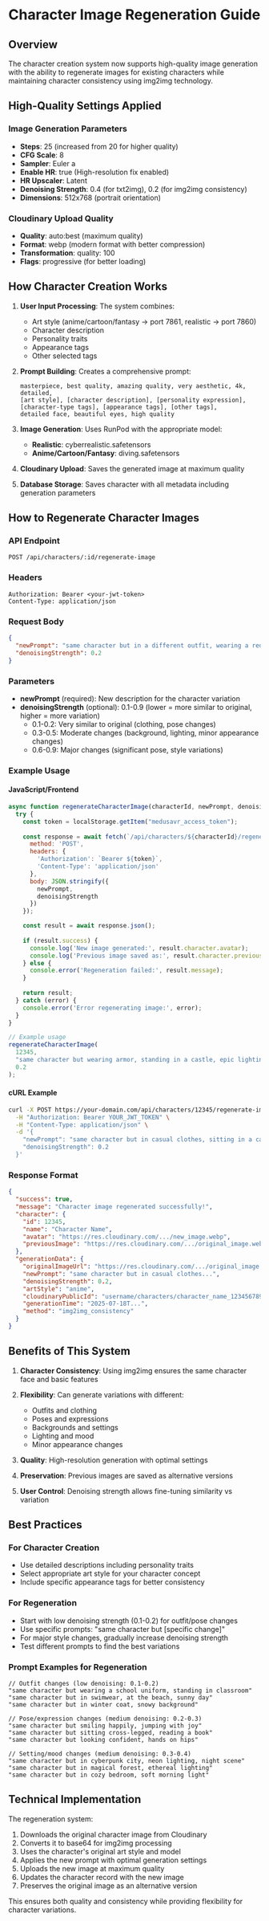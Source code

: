 # Character Image Regeneration Guide

## Overview
The character creation system now supports high-quality image generation with the ability to regenerate images for existing characters while maintaining character consistency using img2img technology.

## High-Quality Settings Applied

### Image Generation Parameters
- **Steps**: 25 (increased from 20 for higher quality)
- **CFG Scale**: 8
- **Sampler**: Euler a
- **Enable HR**: true (High-resolution fix enabled)
- **HR Upscaler**: Latent
- **Denoising Strength**: 0.4 (for txt2img), 0.2 (for img2img consistency)
- **Dimensions**: 512x768 (portrait orientation)

### Cloudinary Upload Quality
- **Quality**: auto:best (maximum quality)
- **Format**: webp (modern format with better compression)
- **Transformation**: quality: 100
- **Flags**: progressive (for better loading)

## How Character Creation Works

1. **User Input Processing**: The system combines:
   - Art style (anime/cartoon/fantasy → port 7861, realistic → port 7860)
   - Character description
   - Personality traits
   - Appearance tags
   - Other selected tags

2. **Prompt Building**: Creates a comprehensive prompt:
   ```
   masterpiece, best quality, amazing quality, very aesthetic, 4k, detailed, 
   [art style], [character description], [personality expression], 
   [character-type tags], [appearance tags], [other tags],
   detailed face, beautiful eyes, high quality
   ```

3. **Image Generation**: Uses RunPod with the appropriate model:
   - **Realistic**: cyberrealistic.safetensors
   - **Anime/Cartoon/Fantasy**: diving.safetensors

4. **Cloudinary Upload**: Saves the generated image at maximum quality

5. **Database Storage**: Saves character with all metadata including generation parameters

## How to Regenerate Character Images

### API Endpoint
```
POST /api/characters/:id/regenerate-image
```

### Headers
```
Authorization: Bearer <your-jwt-token>
Content-Type: application/json
```

### Request Body
```json
{
  "newPrompt": "same character but in a different outfit, wearing a red dress, standing in a garden",
  "denoisingStrength": 0.2
}
```

### Parameters
- **newPrompt** (required): New description for the character variation
- **denoisingStrength** (optional): 0.1-0.9 (lower = more similar to original, higher = more variation)
  - 0.1-0.2: Very similar to original (clothing, pose changes)
  - 0.3-0.5: Moderate changes (background, lighting, minor appearance changes)
  - 0.6-0.9: Major changes (significant pose, style variations)

### Example Usage

#### JavaScript/Frontend
```javascript
async function regenerateCharacterImage(characterId, newPrompt, denoisingStrength = 0.2) {
  try {
    const token = localStorage.getItem("medusavr_access_token");
    
    const response = await fetch(`/api/characters/${characterId}/regenerate-image`, {
      method: 'POST',
      headers: {
        'Authorization': `Bearer ${token}`,
        'Content-Type': 'application/json'
      },
      body: JSON.stringify({
        newPrompt,
        denoisingStrength
      })
    });

    const result = await response.json();
    
    if (result.success) {
      console.log('New image generated:', result.character.avatar);
      console.log('Previous image saved as:', result.character.previousImage);
    } else {
      console.error('Regeneration failed:', result.message);
    }
    
    return result;
  } catch (error) {
    console.error('Error regenerating image:', error);
  }
}

// Example usage
regenerateCharacterImage(
  12345, 
  "same character but wearing armor, standing in a castle, epic lighting", 
  0.2
);
```

#### cURL Example
```bash
curl -X POST https://your-domain.com/api/characters/12345/regenerate-image \
  -H "Authorization: Bearer YOUR_JWT_TOKEN" \
  -H "Content-Type: application/json" \
  -d '{
    "newPrompt": "same character but in casual clothes, sitting in a cafe, warm lighting",
    "denoisingStrength": 0.2
  }'
```

### Response Format
```json
{
  "success": true,
  "message": "Character image regenerated successfully!",
  "character": {
    "id": 12345,
    "name": "Character Name",
    "avatar": "https://res.cloudinary.com/.../new_image.webp",
    "previousImage": "https://res.cloudinary.com/.../original_image.webp"
  },
  "generationData": {
    "originalImageUrl": "https://res.cloudinary.com/.../original_image.webp",
    "newPrompt": "same character but in casual clothes...",
    "denoisingStrength": 0.2,
    "artStyle": "anime",
    "cloudinaryPublicId": "username/characters/character_name_1234567890",
    "generationTime": "2025-07-18T...",
    "method": "img2img_consistency"
  }
}
```

## Benefits of This System

1. **Character Consistency**: Using img2img ensures the same character face and basic features
2. **Flexibility**: Can generate variations with different:
   - Outfits and clothing
   - Poses and expressions
   - Backgrounds and settings
   - Lighting and mood
   - Minor appearance changes

3. **Quality**: High-resolution generation with optimal settings
4. **Preservation**: Previous images are saved as alternative versions
5. **User Control**: Denoising strength allows fine-tuning similarity vs variation

## Best Practices

### For Character Creation
- Use detailed descriptions including personality traits
- Select appropriate art style for your character concept
- Include specific appearance tags for better consistency

### For Regeneration
- Start with low denoising strength (0.1-0.2) for outfit/pose changes
- Use specific prompts: "same character but [specific change]"
- For major style changes, gradually increase denoising strength
- Test different prompts to find the best variations

### Prompt Examples for Regeneration
```
// Outfit changes (low denoising: 0.1-0.2)
"same character but wearing a school uniform, standing in classroom"
"same character but in swimwear, at the beach, sunny day"
"same character but in winter coat, snowy background"

// Pose/expression changes (medium denoising: 0.2-0.3)
"same character but smiling happily, jumping with joy"
"same character but sitting cross-legged, reading a book"
"same character but looking confident, hands on hips"

// Setting/mood changes (medium denoising: 0.3-0.4)
"same character but in cyberpunk city, neon lighting, night scene"
"same character but in magical forest, ethereal lighting"
"same character but in cozy bedroom, soft morning light"
```

## Technical Implementation

The regeneration system:
1. Downloads the original character image from Cloudinary
2. Converts it to base64 for img2img processing
3. Uses the character's original art style and model
4. Applies the new prompt with optimal generation settings
5. Uploads the new image at maximum quality
6. Updates the character record with the new image
7. Preserves the original image as an alternative version

This ensures both quality and consistency while providing flexibility for character variations.

